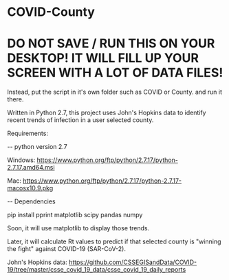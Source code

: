 # COVID-County


# DO NOT SAVE / RUN THIS ON YOUR DESKTOP! IT WILL FILL UP YOUR SCREEN WITH A LOT OF DATA FILES!
Instead, put the script in it's own folder such as COVID or County. and run it there.

Written in Python 2.7, this project uses John's Hopkins data to identify recent trends of infection in a user selected county.

Requirements:

-- python version 2.7
  
  Windows: https://www.python.org/ftp/python/2.7.17/python-2.7.17.amd64.msi
  
  Mac: https://www.python.org/ftp/python/2.7.17/python-2.7.17-macosx10.9.pkg

-- Dependencies

  pip install pprint matplotlib scipy pandas numpy
  
  
  

Soon, it will use matplotlib to display those trends.

Later, it will calculate Rt values to predict if that selected county is "winning the fight" against COVID-19 (SAR-CoV-2).



John's Hopkins data:
  https://github.com/CSSEGISandData/COVID-19/tree/master/csse_covid_19_data/csse_covid_19_daily_reports
